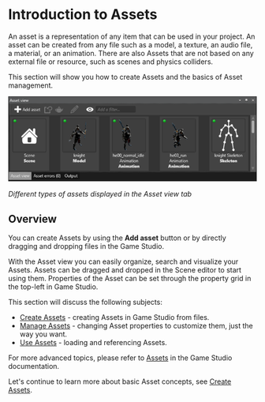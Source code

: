 # Introduction to Assets

An asset is a representation of any item that can be used in your project. An asset can be created from any file such as a model, a texture, an audio file, a material, or an animation. There are also Assets that are not based on any external file or resource, such as scenes and physics colliders.

This section will show you how to create Assets and the basics of Asset management.

![Asset view tab](media/asset-creation-asset-view-tab-knight.png)

_Different types of assets displayed in the *Asset view* tab_

## Overview

You can create Assets by using the **Add asset** button or by directly dragging and dropping files in the Game Studio.

With the Asset view you can easily organize, search and visualize your Assets. Assets can be dragged and dropped in the Scene editor to start using them. Properties of the Asset can be set through the property grid in the top-left in Game Studio.

This section will discuss the following subjects:

* [Create Assets](create-assets.md) - creating Assets in Game Studio from files.
* [Manage Assets](manage-assets.md) - changing Asset properties to customize them, just the way you want.
* [Use Assets](use-assets.md) - loading and referencing Assets.

For more advanced topics, please refer to [Assets](/manual/game-studio/assets.md) in the Game Studio documentation.

Let's continue to learn more about basic Asset concepts, see [Create Assets](create-assets.md).
